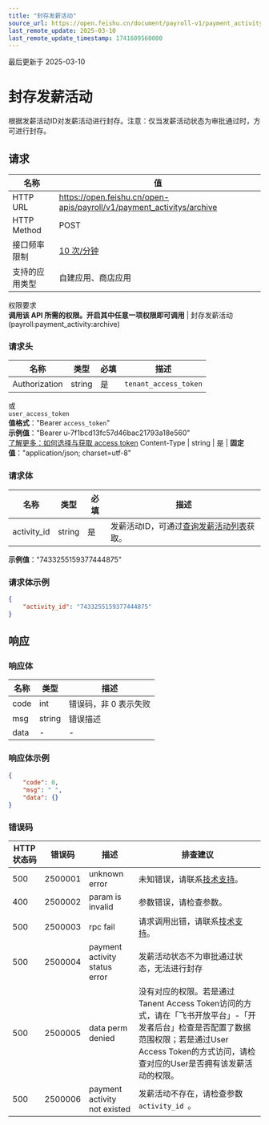 ```yaml
---
title: "封存发薪活动"
source_url: https://open.feishu.cn/document/payroll-v1/payment_activity/archive
last_remote_update: 2025-03-10
last_remote_update_timestamp: 1741609560000
---
```

最后更新于 2025-03-10

# 封存发薪活动

根据发薪活动ID对发薪活动进行封存。注意：仅当发薪活动状态为审批通过时，方可进行封存。

## 请求
名称 | 值
---|---
HTTP URL | https://open.feishu.cn/open-apis/payroll/v1/payment_activitys/archive
HTTP Method | POST
接口频率限制 | [10 次/分钟](https://open.feishu.cn/document/ukTMukTMukTM/uUzN04SN3QjL1cDN)
支持的应用类型 | 自建应用、商店应用
权限要求  
            **调用该 API 所需的权限。开启其中任意一项权限即可调用** | 封存发薪活动(payroll:payment_activity:archive)

### 请求头

名称 | 类型 | 必填 | 描述
--- | --- | --- | ---
Authorization | string | 是 | `tenant_access_token`  
或  
`user_access_token`  
**值格式**："Bearer `access_token`"  
**示例值**："Bearer u-7f1bcd13fc57d46bac21793a18e560"  
[了解更多：如何选择与获取 access token](https://open.feishu.cn/document/uAjLw4CM/ugTN1YjL4UTN24CO1UjN/trouble-shooting/how-to-choose-which-type-of-token-to-use)
Content-Type | string | 是 | **固定值**："application/json; charset=utf-8"

### 请求体

名称 | 类型 | 必填 | 描述
--- | --- | --- | ---
activity_id | string | 是 | 发薪活动ID，可通过[查询发薪活动列表](https://open.feishu.cn/document/uAjLw4CM/ukTMukTMukTM/payroll-v1/payment_activity/list)获取。  
**示例值**："7433255159377444875"

### 请求体示例
```json
{
    "activity_id": "7433255159377444875"
}
```

## 响应

### 响应体

名称 | 类型 | 描述
--- | --- | ---
code | int | 错误码，非 0 表示失败
msg | string | 错误描述
data | \- | \-

### 响应体示例
```json
{
    "code": 0,
    "msg": " ",
    "data": {}
}
```

### 错误码

HTTP状态码 | 错误码 | 描述 | 排查建议
--- | --- | --- | ---
500 | 2500001 | unknown error | 未知错误，请联系[技术支持](https://applink.feishu.cn/TLJpeNdW)。
400 | 2500002 | param is invalid | 参数错误，请检查参数。
500 | 2500003 | rpc fail | 请求调用出错，请联系[技术支持](https://applink.feishu.cn/TLJpeNdW)。
500 | 2500004 | payment activity status error | 发薪活动状态不为审批通过状态，无法进行封存
500 | 2500005 | data perm denied | 没有对应的权限。若是通过Tanent Access Token访问的方式，请在「飞书开放平台」-「开发者后台」检查是否配置了数据范围权限；若是通过User Access Token的方式访问，请检查对应的User是否拥有该发薪活动的权限。
500 | 2500006 | payment activity not existed | 发薪活动不存在，请检查参数`activity_id `。
